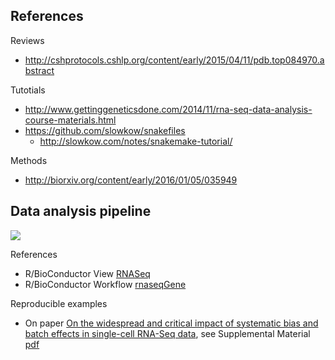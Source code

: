 ## References

Reviews

* http://cshprotocols.cshlp.org/content/early/2015/04/11/pdb.top084970.abstract

Tutotials

* http://www.gettinggeneticsdone.com/2014/11/rna-seq-data-analysis-course-materials.html
* https://github.com/slowkow/snakefiles
    * http://slowkow.com/notes/snakemake-tutorial/

Methods

* http://biorxiv.org/content/early/2016/01/05/035949

## Data analysis pipeline

![](https://pbs.twimg.com/media/CDw34KtWYAAXx-K.png)

References

* R/BioConductor View [RNASeq](http://bioconductor.org/packages/release/BiocViews.html#___RNASeq)
* R/BioConductor Workflow [rnaseqGene](http://www.bioconductor.org/help/workflows/rnaseqGene/)

Reproducible examples

* On paper [On the widespread and critical impact of systematic bias and batch effects in single-cell RNA-Seq data](http://biorxiv.org/content/early/2015/08/25/025528), see Supplemental Material [pdf](http://biorxiv.org/highwire/filestream/6808/field_highwire_adjunct_files/0/025528-1.pdf)
